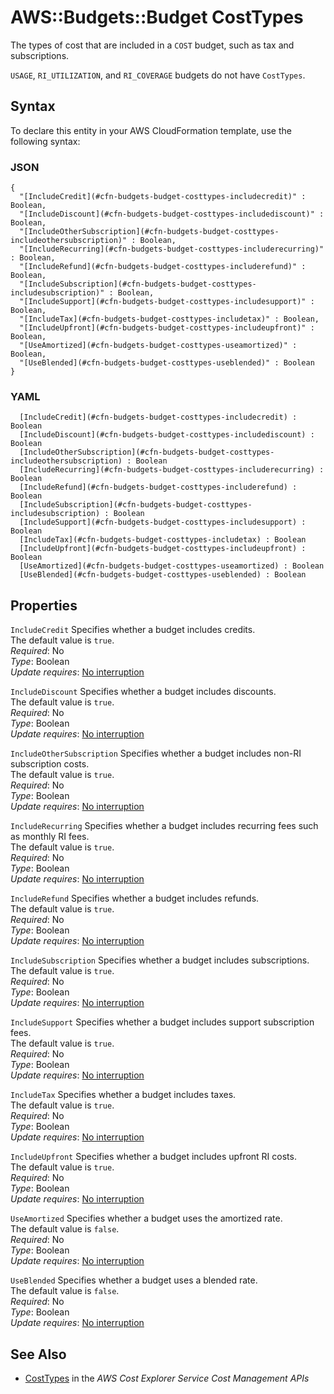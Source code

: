 # AWS::Budgets::Budget CostTypes<a name="aws-properties-budgets-budget-costtypes"></a>

The types of cost that are included in a `COST` budget, such as tax and subscriptions\.

 `USAGE`, `RI_UTILIZATION`, and `RI_COVERAGE` budgets do not have `CostTypes`\.

## Syntax<a name="aws-properties-budgets-budget-costtypes-syntax"></a>

To declare this entity in your AWS CloudFormation template, use the following syntax:

### JSON<a name="aws-properties-budgets-budget-costtypes-syntax.json"></a>

```
{
  "[IncludeCredit](#cfn-budgets-budget-costtypes-includecredit)" : Boolean,
  "[IncludeDiscount](#cfn-budgets-budget-costtypes-includediscount)" : Boolean,
  "[IncludeOtherSubscription](#cfn-budgets-budget-costtypes-includeothersubscription)" : Boolean,
  "[IncludeRecurring](#cfn-budgets-budget-costtypes-includerecurring)" : Boolean,
  "[IncludeRefund](#cfn-budgets-budget-costtypes-includerefund)" : Boolean,
  "[IncludeSubscription](#cfn-budgets-budget-costtypes-includesubscription)" : Boolean,
  "[IncludeSupport](#cfn-budgets-budget-costtypes-includesupport)" : Boolean,
  "[IncludeTax](#cfn-budgets-budget-costtypes-includetax)" : Boolean,
  "[IncludeUpfront](#cfn-budgets-budget-costtypes-includeupfront)" : Boolean,
  "[UseAmortized](#cfn-budgets-budget-costtypes-useamortized)" : Boolean,
  "[UseBlended](#cfn-budgets-budget-costtypes-useblended)" : Boolean
}
```

### YAML<a name="aws-properties-budgets-budget-costtypes-syntax.yaml"></a>

```
﻿  [IncludeCredit](#cfn-budgets-budget-costtypes-includecredit) : Boolean
﻿  [IncludeDiscount](#cfn-budgets-budget-costtypes-includediscount) : Boolean
﻿  [IncludeOtherSubscription](#cfn-budgets-budget-costtypes-includeothersubscription) : Boolean
﻿  [IncludeRecurring](#cfn-budgets-budget-costtypes-includerecurring) : Boolean
﻿  [IncludeRefund](#cfn-budgets-budget-costtypes-includerefund) : Boolean
﻿  [IncludeSubscription](#cfn-budgets-budget-costtypes-includesubscription) : Boolean
﻿  [IncludeSupport](#cfn-budgets-budget-costtypes-includesupport) : Boolean
﻿  [IncludeTax](#cfn-budgets-budget-costtypes-includetax) : Boolean
﻿  [IncludeUpfront](#cfn-budgets-budget-costtypes-includeupfront) : Boolean
﻿  [UseAmortized](#cfn-budgets-budget-costtypes-useamortized) : Boolean
﻿  [UseBlended](#cfn-budgets-budget-costtypes-useblended) : Boolean
```

## Properties<a name="aws-properties-budgets-budget-costtypes-properties"></a>

`IncludeCredit`  <a name="cfn-budgets-budget-costtypes-includecredit"></a>
Specifies whether a budget includes credits\.  
The default value is `true`\.  
*Required*: No  
*Type*: Boolean  
*Update requires*: [No interruption](https://docs.aws.amazon.com/AWSCloudFormation/latest/UserGuide/using-cfn-updating-stacks-update-behaviors.html#update-no-interrupt)

`IncludeDiscount`  <a name="cfn-budgets-budget-costtypes-includediscount"></a>
Specifies whether a budget includes discounts\.  
The default value is `true`\.  
*Required*: No  
*Type*: Boolean  
*Update requires*: [No interruption](https://docs.aws.amazon.com/AWSCloudFormation/latest/UserGuide/using-cfn-updating-stacks-update-behaviors.html#update-no-interrupt)

`IncludeOtherSubscription`  <a name="cfn-budgets-budget-costtypes-includeothersubscription"></a>
Specifies whether a budget includes non\-RI subscription costs\.  
The default value is `true`\.  
*Required*: No  
*Type*: Boolean  
*Update requires*: [No interruption](https://docs.aws.amazon.com/AWSCloudFormation/latest/UserGuide/using-cfn-updating-stacks-update-behaviors.html#update-no-interrupt)

`IncludeRecurring`  <a name="cfn-budgets-budget-costtypes-includerecurring"></a>
Specifies whether a budget includes recurring fees such as monthly RI fees\.  
The default value is `true`\.  
*Required*: No  
*Type*: Boolean  
*Update requires*: [No interruption](https://docs.aws.amazon.com/AWSCloudFormation/latest/UserGuide/using-cfn-updating-stacks-update-behaviors.html#update-no-interrupt)

`IncludeRefund`  <a name="cfn-budgets-budget-costtypes-includerefund"></a>
Specifies whether a budget includes refunds\.  
The default value is `true`\.  
*Required*: No  
*Type*: Boolean  
*Update requires*: [No interruption](https://docs.aws.amazon.com/AWSCloudFormation/latest/UserGuide/using-cfn-updating-stacks-update-behaviors.html#update-no-interrupt)

`IncludeSubscription`  <a name="cfn-budgets-budget-costtypes-includesubscription"></a>
Specifies whether a budget includes subscriptions\.  
The default value is `true`\.  
*Required*: No  
*Type*: Boolean  
*Update requires*: [No interruption](https://docs.aws.amazon.com/AWSCloudFormation/latest/UserGuide/using-cfn-updating-stacks-update-behaviors.html#update-no-interrupt)

`IncludeSupport`  <a name="cfn-budgets-budget-costtypes-includesupport"></a>
Specifies whether a budget includes support subscription fees\.  
The default value is `true`\.  
*Required*: No  
*Type*: Boolean  
*Update requires*: [No interruption](https://docs.aws.amazon.com/AWSCloudFormation/latest/UserGuide/using-cfn-updating-stacks-update-behaviors.html#update-no-interrupt)

`IncludeTax`  <a name="cfn-budgets-budget-costtypes-includetax"></a>
Specifies whether a budget includes taxes\.  
The default value is `true`\.  
*Required*: No  
*Type*: Boolean  
*Update requires*: [No interruption](https://docs.aws.amazon.com/AWSCloudFormation/latest/UserGuide/using-cfn-updating-stacks-update-behaviors.html#update-no-interrupt)

`IncludeUpfront`  <a name="cfn-budgets-budget-costtypes-includeupfront"></a>
Specifies whether a budget includes upfront RI costs\.  
The default value is `true`\.  
*Required*: No  
*Type*: Boolean  
*Update requires*: [No interruption](https://docs.aws.amazon.com/AWSCloudFormation/latest/UserGuide/using-cfn-updating-stacks-update-behaviors.html#update-no-interrupt)

`UseAmortized`  <a name="cfn-budgets-budget-costtypes-useamortized"></a>
Specifies whether a budget uses the amortized rate\.  
The default value is `false`\.  
*Required*: No  
*Type*: Boolean  
*Update requires*: [No interruption](https://docs.aws.amazon.com/AWSCloudFormation/latest/UserGuide/using-cfn-updating-stacks-update-behaviors.html#update-no-interrupt)

`UseBlended`  <a name="cfn-budgets-budget-costtypes-useblended"></a>
Specifies whether a budget uses a blended rate\.  
The default value is `false`\.  
*Required*: No  
*Type*: Boolean  
*Update requires*: [No interruption](https://docs.aws.amazon.com/AWSCloudFormation/latest/UserGuide/using-cfn-updating-stacks-update-behaviors.html#update-no-interrupt)

## See Also<a name="aws-properties-budgets-budget-costtypes--seealso"></a>
+  [CostTypes](https://docs.aws.amazon.com/aws-cost-management/latest/APIReference/API_budgets_CostTypes.html) in the *AWS Cost Explorer Service Cost Management APIs* 